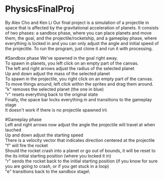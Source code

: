 # PhysicsFinalProj
By Alex Cho and Ken Li
Our final project is a simulation of a projectile in space that is affected by the gravitational acceleration of planets. It consists of two phases: a sandbox phase, where you can place planets and move them, the goal, and the projectile/rocketship, and a gameplay phase, where everything is locked in and you can only adjust the angle and initial speed of the projectile. To run the program, just clone it and run it with processing.

#Sandbox phase
We've spawned in the goal right away.\
To spawn in planets, you left click on an empty part of the canvas.\
The left and right arrows adjust the radius of the selected planet\
Up and down adjust the mass of the selected planet\
To spawn in the projectile, you right click on an empty part of the canvas.\
To move things around, left click within the sprites and drag them around.\
"k" removes the selected planet (the one in blue)\
"r" resets everything back to the original state\
Finally, the space bar locks everything in and transitions to the gameplay stage\
  It doesn't work if there is no projectile spawned in\

#Gameplay phase\
Left and right arrows now adjust the angle the projectile will travel at when lauched\
Up and down adjust the starting speed\
There is a velocity vector that indicates direction centered at the projectile\
"f" will fire the rocket\
  Should the rocket crash into a planet or go out of bounds, it will be reset to the its initial starting position (where you locked it in)\
"r" sends the rocket back to the initial starting position (if you know for sure you are going to crash, or if you get stuck in a loop)\
"e" transitions back to the sandbox stage\
